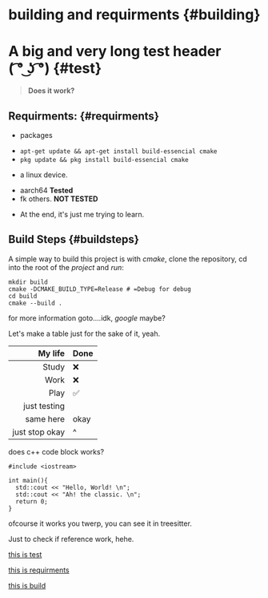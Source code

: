 # building and requirments {#building}

# A big and very long test header **( ͡° ͜ʖ ͡°)** {#test}

> **Does it work?** 

## Requirments: {#requirments}

- packages

* `apt-get update && apt-get install build-essencial cmake`
* `pkg update && pkg install build-essencial cmake`

- a linux device.

* aarch64 **Tested**
* fk others. **NOT TESTED**

- At the end, it's just me trying to learn.

## Build Steps {#buildsteps}

A simple way to build this project is with _cmake_, clone the repository, cd into the root of the _project_ and _run_:

    mkdir build
    cmake -DCMAKE_BUILD_TYPE=Release # =Debug for debug
    cd build
    cmake --build .

for more information goto....idk, _google_ maybe?

Let's make a table just for the sake of it, yeah.

|        My life | Done |
| -------------: | :--- |
|          Study | ❌   |
|           Work | ❌   |
|           Play | ✅   |
|   just testing |      |
|      same here | okay |
| just stop okay | ^    |

does c++ code block works?

```{.cpp}
#include <iostream>

int main(){
  std::cout << "Hello, World! \n";
  std::cout << "Ah! the classic. \n";
  return 0;
}
```

ofcourse it works you twerp, you can see it in treesitter.

Just to check if reference work, hehe.

[this is test](#test)

[this is requirments](#requirments)

[this is build](#buildsteps)
